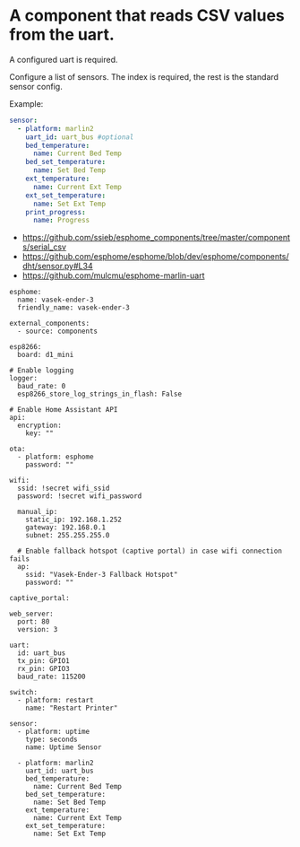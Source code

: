 # A component that reads CSV values from the uart.

A configured uart is required.

Configure a list of sensors.  The index is required, the rest is the standard sensor config.

Example:
```yaml
sensor:
  - platform: marlin2
    uart_id: uart_bus #optional
    bed_temperature:
      name: Current Bed Temp
    bed_set_temperature:
      name: Set Bed Temp
    ext_temperature:
      name: Current Ext Temp
    ext_set_temperature:
      name: Set Ext Temp
    print_progress:
      name: Progress
```


* https://github.com/ssieb/esphome_components/tree/master/components/serial_csv
* https://github.com/esphome/esphome/blob/dev/esphome/components/dht/sensor.py#L34
* https://github.com/mulcmu/esphome-marlin-uart


```
esphome:
  name: vasek-ender-3
  friendly_name: vasek-ender-3

external_components:
  - source: components

esp8266:
  board: d1_mini

# Enable logging
logger:
  baud_rate: 0
  esp8266_store_log_strings_in_flash: False

# Enable Home Assistant API
api:
  encryption:
    key: ""

ota:
  - platform: esphome
    password: ""

wifi:
  ssid: !secret wifi_ssid
  password: !secret wifi_password

  manual_ip:
    static_ip: 192.168.1.252
    gateway: 192.168.0.1
    subnet: 255.255.255.0

  # Enable fallback hotspot (captive portal) in case wifi connection fails
  ap:
    ssid: "Vasek-Ender-3 Fallback Hotspot"
    password: ""

captive_portal:

web_server:
  port: 80
  version: 3
  
uart:
  id: uart_bus
  tx_pin: GPIO1
  rx_pin: GPIO3
  baud_rate: 115200

switch:
  - platform: restart
    name: "Restart Printer"

sensor:
  - platform: uptime
    type: seconds
    name: Uptime Sensor

  - platform: marlin2
    uart_id: uart_bus
    bed_temperature:
      name: Current Bed Temp
    bed_set_temperature:
      name: Set Bed Temp
    ext_temperature:
      name: Current Ext Temp
    ext_set_temperature:
      name: Set Ext Temp
```